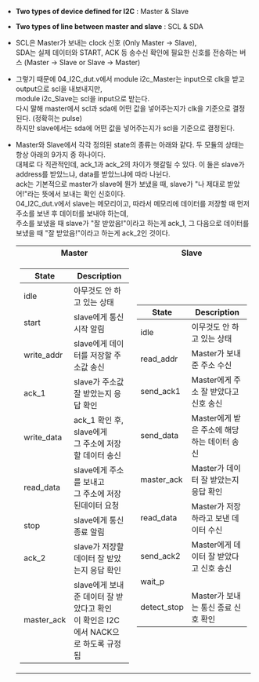 - **Two types of device defined for I2C** : Master & Slave

- **Two types of line between master and slave** : SCL & SDA

- SCL은 Master가 보내는 clock 신호 (Only Master -> Slave),
<br>SDA는 실제 데이터와 START, ACK 등 송수신 확인에 필요한 신호를 전송하는 버스 (Master -> Slave or Slave -> Master)

- 그렇기 때문에 04_I2C_dut.v에서 module i2c_Master는 input으로 clk을 받고 output으로 scl을 내보내지만,
<br>module i2c_Slave는 scl을 input으로 받는다.
<br>다시 말해 master에서 scl과 sda에 어떤 값을 넣어주는지가 clk을 기준으로 결정된다. (정확히는 pulse)
<br>하지만 slave에서는 sda에 어떤 값을 넣어주는지가 scl을 기준으로 결정된다.

- Master와 Slave에서 각각 정의된 state의 종류는 아래와 같다. 두 모듈의 상태는 항상 아래의 9가지 중 하나이다.
<br>대체로 다 직관적인데, ack_1과 ack_2의 차이가 헷갈릴 수 있다. 이 둘은 slave가 address를 받았느냐, data를 받았느냐에 따라 나뉜다.
<br>ack는 기본적으로 master가 slave에 뭔가 보냈을 때, slave가 "나 제대로 받았어!"라는 뜻에서 보내는 확인 신호이다.
<br>04_I2C_dut.v에서 slave는 메모리이고, 따라서 메모리에 데이터를 저장할 때 먼저 주소를 보낸 후 데이터를 보내야 하는데,
<br>주소를 보냈을 때 slave가 "잘 받았음!"이라고 하는게 ack_1, 그 다음으로 데이터를 보냈을 때 "잘 받았음!"이라고 하는게 ack_2인 것이다.
　<table>
<tr><th>Master 
</th><th>Slave
</th></tr>
<tr><td>

| State  | Description |
|---|---|
| idle  | 아무것도 안 하고 있는 상태 | 
| start  | slave에게 통신 시작 알림 |  
| write_addr  | slave에게 데이터를 저장할 주소값 송신  | 
| ack_1  | slave가 주소값 잘 받았는지 응답 확인  |
| write_data  | ack_1 확인 후, slave에게<br> 그 주소에 저장할 데이터 송신 | 
| read_data  | slave에게 주소를 보내고<br>그 주소에 저장된데이터 요청 |
| stop  | slave에게 통신 종료 알림 |
| ack_2  | slave가 저장할 데이터 잘 받았는지 응답 확인   | 
| master_ack  | slave에게 보내준 데이터 잘 받았다고 확인<br>이 확인은 I2C에서 NACK으로 하도록 규정됨  | 

</td><td>

| State  | Description |
|---|---|
| idle  | 이무것도 안 하고 있는 상태  | 
| read_addr  | Master가 보내준 주소 수신  |  
| send_ack1  | Master에게 주소 잘 받았다고 신호 송신  | 
| send_data  | Master에게 받은 주소에 해당하는 데이터 송신  |
| master_ack  | Master가 데이터 잘 받았는지 응답 확인  | 
| read_data | Master가 저장하라고 보낸 데이터 수신 |
| send_ack2  | Master에게 데이터 잘 받았다고 신호 송신  |
| wait_p  |  | start를 받는 기간인데
| detect_stop  | Master가 보내는 통신 종료 신호 확인  | 

</td></tr> </table>
